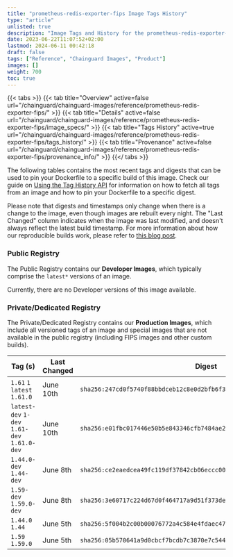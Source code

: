 ```yaml
---
title: "prometheus-redis-exporter-fips Image Tags History"
type: "article"
unlisted: true
description: "Image Tags and History for the prometheus-redis-exporter-fips Chainguard Image"
date: 2023-06-22T11:07:52+02:00
lastmod: 2024-06-11 00:42:18
draft: false
tags: ["Reference", "Chainguard Images", "Product"]
images: []
weight: 700
toc: true
---
```


{{< tabs >}}
{{< tab title="Overview" active=false url="/chainguard/chainguard-images/reference/prometheus-redis-exporter-fips/" >}}
{{< tab title="Details" active=false url="/chainguard/chainguard-images/reference/prometheus-redis-exporter-fips/image_specs/" >}}
{{< tab title="Tags History" active=true url="/chainguard/chainguard-images/reference/prometheus-redis-exporter-fips/tags_history/" >}}
{{< tab title="Provenance" active=false url="/chainguard/chainguard-images/reference/prometheus-redis-exporter-fips/provenance_info/" >}}
{{</ tabs >}}

The following tables contains the most recent tags and digests that can be used to pin your Dockerfile to a specific build of this image. Check our guide on [Using the Tag History API](/chainguard/chainguard-images/using-the-tag-history-api/) for information on how to fetch all tags from an image and how to pin your Dockerfile to a specific digest.

Please note that digests and timestamps only change when there is a change to the image, even though images are rebuilt every night. The "Last Changed" column indicates when the image was last modified, and doesn't always reflect the latest build timestamp. For more information about how our reproducible builds work, please refer to [this blog post](https://www.chainguard.dev/unchained/reproducing-chainguards-reproducible-image-builds).

### Public Registry
The Public Registry contains our **Developer Images**, which typically comprise the `latest*` versions of an image.

Currently, there are no Developer versions of this image available.

### Private/Dedicated Registry
The Private/Dedicated Registry contains our **Production Images**, which include all versioned tags of an image and special images that are not available in the public registry (including FIPS images and other custom builds).

| Tag (s)                                       | Last Changed | Digest                                                                    |
|-----------------------------------------------|--------------|---------------------------------------------------------------------------|
|  `1.61` `1` `latest` `1.61.0`                 | June 10th    | `sha256:247cd0f5740f88bbdceb12c8e0d2bfb6f3d38b9ed6c0f7484c431778e1e6d4e9` |
|  `latest-dev` `1-dev` `1.61-dev` `1.61.0-dev` | June 10th    | `sha256:e01fbc017446e50b5e843346cfb7484ae2901e8bd6e930e73c951c3d2a1b46e6` |
|  `1.44.0-dev` `1.44-dev`                      | June 8th     | `sha256:ce2eaedcea49fc119df37842cb06eccc004dbd764b8298fd86ddcb9fb46ecee7` |
|  `1.59-dev` `1.59.0-dev`                      | June 8th     | `sha256:3e60717c224d67d0f464717a9d51f373de7047859d8dec61b0739ba7dc3e31f5` |
|  `1.44.0` `1.44`                              | June 5th     | `sha256:5f004b2c00b00076772a4c584e4fdaec47f617d99dbaf13483dc04871cabf78f` |
|  `1.59` `1.59.0`                              | June 5th     | `sha256:05b570641a9d0cbcf7bcdb7c3870e7c544236ab2b9a4a11cdb3ae918dec095c1` |

